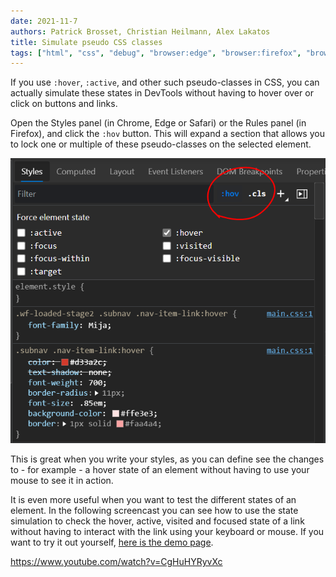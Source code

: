 ```yaml
---
date: 2021-11-7
authors: Patrick Brosset, Christian Heilmann, Alex Lakatos
title: Simulate pseudo CSS classes
tags: ["html", "css", "debug", "browser:edge", "browser:firefox", "browser:chrome", "browser:safari"]
---
```

If you use `:hover`, `:active`, and other such pseudo-classes in CSS, you can actually simulate these states in DevTools without having to hover over or click on buttons and links.

Open the Styles panel (in Chrome, Edge or Safari) or the Rules panel (in Firefox), and click the `:hov` button. This will expand a section that allows you to lock one or multiple of these pseudo-classes on the selected element.

![Screenshot of the :hov panel to simulate various pseudo-classes](/assets/img/simulate-pseudo-classes.png)

This is great when you write your styles, as you can define see the changes to - for example - a hover state of an element without having to use your mouse to see it in action. 

It is even more useful when you want to test the different states of an element. In the following screencast you can see how to use the state simulation to check the hover, active, visited and focused state of a link without having to interact with the link using your keyboard or mouse. If you want to try it out yourself, [here is the demo page](https://codepen.io/codepo8/pen/WNEMaPO).

https://www.youtube.com/watch?v=CgHuHYRyvXc
